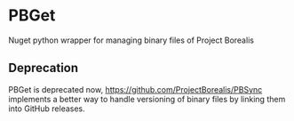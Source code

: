 # PBGet
Nuget python wrapper for managing binary files of Project Borealis

## Deprecation

PBGet is deprecated now, https://github.com/ProjectBorealis/PBSync implements a better way to handle versioning of binary files by linking them into GitHub releases.
